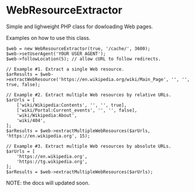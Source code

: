 # WebResourceExtractor

Simple and lighweight PHP class for dowloading Web pages.

Examples on how to use this class.
```
$web = new WebResourceExtractor(true, '/cache/', 3600);
$web->setUserAgent('YOUR USER AGENT');
$web->followLocation(5); // allow cURL to follow redirects.

// Example #1. Extract a single Web resource.
$arResults = $web->extractWebResource('https://en.wikipedia.org/wiki/Main_Page', '', '', true, false);

// Example #2. Extract multiple Web resources by relative URLs.
$arUrls = [
	['wiki/Wikipedia:Contents', '', '', true],
	['wiki/Portal:Current_events', '', '', false],
	'wiki/Wikipedia:About',
	'wiki/404',
];
$arResults = $web->extractMultipleWebResources($arUrls, 'https://en.wikipedia.org', 15);

// Example #3. Extract multiple Web resources by absolute URLs.
$arUrls = [
	'https://en.wikipedia.org',
	'https://tg.wikipedia.org',
];
$arResults = $web->extractMultipleWebResources($arUrls);
```

NOTE: the docs will updated soon.
